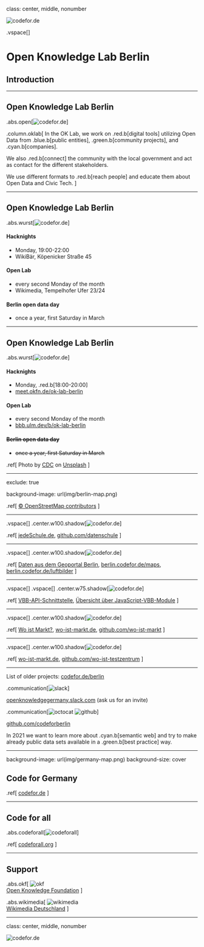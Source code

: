 class: center, middle, nonumber

![codefor.de](img/CFG_logo.svg)

.vspace[]

# Open Knowledge Lab Berlin

## Introduction

---

<style>
.abs.open {
    right: 4rem;
    width: 20rem;
}
.column.oklab {
    width: 44rem;
}
</style>

## Open Knowledge Lab Berlin

.abs.open[![codefor.de](img/open.png)]

.column.oklab[
In the OK Lab, we work on .red.b[digital tools]  utilizing Open Data from .blue.b[public entities], .green.b[community projects], and .cyan.b[companies].

We also .red.b[connect] the community with the local government and act as contact for the different stakeholders.

We use different formats to .red.b[reach people] and educate them about Open Data and Civic Tech.
]

---

<style>
.abs.wurst {
    right: 4rem;
    width: 27rem;
}
</style>

## Open Knowledge Lab Berlin

.abs.wurst[![codefor.de](img/wurst.png)]

#### Hacknights

* Monday, 19:00-22:00
* WikiBär, Köpenicker Straße 45

#### Open Lab

* every second Monday of the month
* Wikimedia, Tempelhofer Ufer 23/24

#### Berlin open data day

* once a year, first Saturday in March

---

<style>
.abs.corona {
    right: 4rem;
    width: 27rem;
}
</style>

## Open Knowledge Lab Berlin

.abs.wurst[![codefor.de](img/corona.jpg)]

#### Hacknights

* Monday, .red.b[18:00-20:00]
* [meet.okfn.de/ok-lab-berlin](https://meet.okfn.de/ok-lab-berlin)

#### Open Lab

* every second Monday of the month
* [bbb.ulm.dev/b/ok-lab-berlin](https://bbb.ulm.dev/b/ok-lab-berlin)

#### ~~Berlin open data day~~

* ~~once a year, first Saturday in March~~

.ref[
    Photo by <a href="https://unsplash.com/@cdc">CDC</a> on <a href="https://unsplash.com/s/photos/corona">Unsplash</a>
]

---

exclude: true

background-image: url(img/berlin-map.png)

.ref[
    [© OpenStreetMap contributors](https://www.openstreetmap.org/copyright)
]

---

.vspace[]
.center.w100.shadow[![codefor.de](img/jedeschule.png)]

.ref[
    [jedeSchule.de](https://jedeschule.de), [github.com/datenschule](https://github.com/datenschule)
]

---

.vspace[]
.center.w100.shadow[![codefor.de](img/geoportal.png)]

.ref[
    [Daten aus dem Geoportal Berlin](https://www.codefor.de/projekte/fis-broker/), [berlin.codefor.de/maps](https://berlin.codefor.de/maps/), [berlin.codefor.de/luftbilder](https://berlin.codefor.de/luftbilder/)
]

---

.vspace[]
.vspace[]
.center.w75.shadow[![codefor.de](img/vbb-cli.png)]

.ref[
    [VBB-API-Schnittstelle](https://codefor.de/projekte/vbb-api/), [Übersicht über JavaScript-VBB-Module](https://github.com/derhuerst/vbb-modules)
]

---

.vspace[]
.center.w100.shadow[![codefor.de](img/wo-ist-markt.png)]

.ref[
    [Wo ist Markt?](https://codefor.de/projekte/be-woistmarkt/), [wo-ist-markt.de](https://wo-ist-markt.de), [github.com/wo-ist-markt](https://github.com/wo-ist-markt)
]

---

.vspace[]
.center.w100.shadow[![codefor.de](img/wo-ist-testzentrum.png)]

.ref[
    [wo-ist-markt.de](https://wo-ist-testzentrum.de), [github.com/wo-ist-testzentrum](https://github.com/CodeforLeipzig/wo-ist-testzentrum)
]

---

<style>
.communication img {
    margin-top: 1rem;
    height: 5rem;
}
</style>

List of older projects: [codefor.de/berlin](https://codefor.de/berlin)

.communication[![slack](img/slack.png)]

[openknowledgegermany.slack.com](https://openknowledgegermany.slack.com) (ask us for an invite)

.communication[![octocat](img/Octocat.png) ![github](img/GitHub_Logo.png)]

[github.com/codeforberlin](https://github.com/codeforberlin)

In 2021 we want to learn more about .cyan.b[semantic web] and try to make already public data sets available in a .green.b[best practice] way.

---

background-image: url(img/germany-map.png)
background-size: cover

## Code for Germany

.ref[
    [codefor.de](https://codefor.de)
]

---

<style>
.codeforall {
    top: 8rem;
    left: 0;
}
</style>

## Code for all

.abs.codeforall[![codeforall](img/codeforall.png)]

.ref[
    [codeforall.org](https://codeforall.org)
]

---

<style>
.okf {
    top: 12rem;
    left: 6rem;
    width: 30rem;
    text-align: center;
}
.wikimedia {
    top: 8rem;
    right: 12rem;
    width: 20rem;
    text-align: center;
}
</style>

## Support

.abs.okf[
    ![okf](img/logo_black_okfde.png)  
    [Open Knowledge Foundation](https://okfn.de)
]

.abs.wikimedia[
    ![wikimedia](img/Wikimedia-logo.svg)  
    [Wikimedia Deutschland](https://www.wikimedia.de)
]

---

class: center, middle, nonumber

![codefor.de](img/wurst.png)

